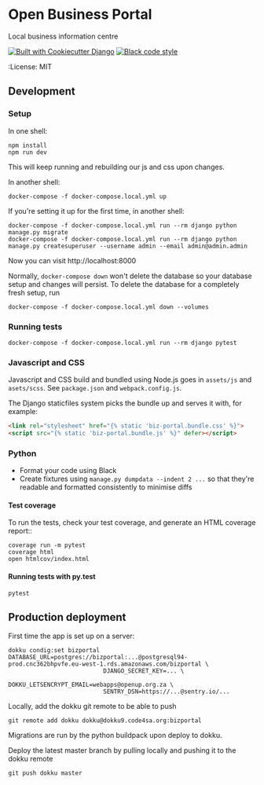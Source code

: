 Open Business Portal
====================

Local business information centre

[![Built with Cookiecutter Django](https://img.shields.io/badge/built%20with-Cookiecutter%20Django-ff69b4.svg)](https://github.com/pydanny/cookiecutter-django/)
[![Black code style](https://img.shields.io/badge/code%20style-black-000000.svg)](https://github.com/ambv/black)

:License: MIT


Development
-----------

### Setup

In one shell:

    npm install
    npm run dev

This will keep running and rebuilding our js and css upon changes.

In another shell:

    docker-compose -f docker-compose.local.yml up

If you're setting it up for the first time, in another shell:

    docker-compose -f docker-compose.local.yml run --rm django python manage.py migrate
    docker-compose -f docker-compose.local.yml run --rm django python manage.py createsuperuser --username admin --email admin@admin.admin

Now you can visit http://localhost:8000

Normally, `docker-compose down` won't delete the database so your database setup and changes will persist. To delete the database for a completely fresh setup, run

    docker-compose -f docker-compose.local.yml down --volumes


### Running tests

    docker-compose -f docker-compose.local.yml run --rm django pytest


### Javascript and CSS

Javascript and CSS build and bundled using Node.js goes in `assets/js` and `asets/scss`.
See `package.json` and `webpack.config.js`.

The Django staticfiles system picks the bundle up and serves it with, for example:

```html
<link rel="stylesheet" href="{% static 'biz-portal.bundle.css' %}">
<script src="{% static 'biz-portal.bundle.js' %}" defer></script>
```

### Python

- Format your code using Black
- Create fixtures using `manage.py dumpdata --indent 2 ...` so that they're
readable and formatted consistently to minimise diffs

#### Test coverage

To run the tests, check your test coverage, and generate an HTML coverage report::

    coverage run -m pytest
    coverage html
    open htmlcov/index.html


#### Running tests with py.test

    pytest


Production deployment
---------------------

First time the app is set up on a server:

```
dokku condig:set bizportal DATABASE_URL=postgres://bizportal:...@postgresql94-prod.cnc362bhpvfe.eu-west-1.rds.amazonaws.com/bizportal \
                           DJANGO_SECRET_KEY=... \
                           DOKKU_LETSENCRYPT_EMAIL=webapps@openup.org.za \
                           SENTRY_DSN=https://...@sentry.io/...
```

Locally, add the dokku git remote to be able to push

```
git remote add dokku dokku@dokku9.code4sa.org:bizportal
```

Migrations are run by the python buildpack upon deploy to dokku.

Deploy the latest master branch by pulling locally and pushing it to the dokku remote

```
git push dokku master
```